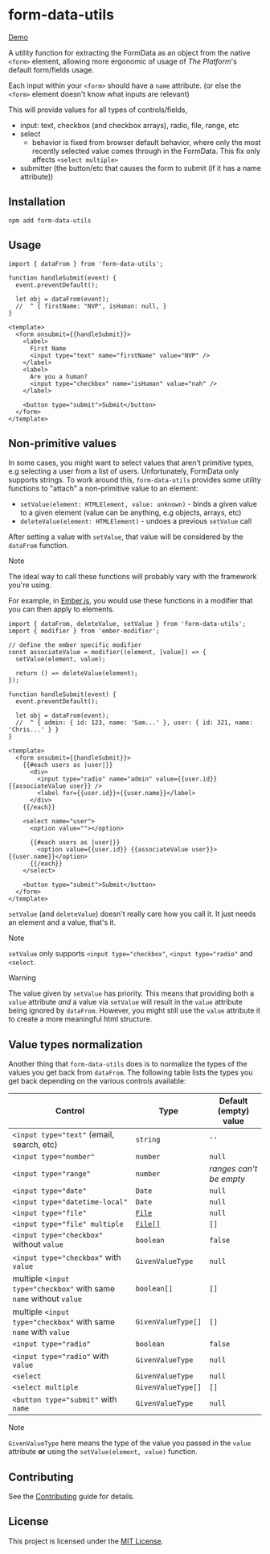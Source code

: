 # form-data-utils

[Demo](https://ember-primitives.pages.dev/6-utils/data-from-event.md)


A utility function for extracting the FormData as an object from the native `<form>` 
element, allowing more ergonomic of usage of _The Platform_'s default form/fields usage.

Each input within your `<form>` should have a `name` attribute.
(or else the `<form>` element doesn't know what inputs are relevant)

This will provide values for all types of controls/fields,
- input: text, checkbox (and checkbox arrays), radio, file, range, etc
- select
  - behavior is fixed from browser default behavior, where
    only the most recently selected value comes through in
    the FormData. This fix only affects `<select multiple>`
- submitter (the button/etc that causes the form to submit (if it has a name attribute))    

## Installation

```
npm add form-data-utils
```

## Usage

```gjs
import { dataFrom } from 'form-data-utils';

function handleSubmit(event) {
  event.preventDefault();

  let obj = dataFrom(event);
  //  ^ { firstName: "NVP", isHuman: null, }
}

<template>
  <form onsubmit={{handleSubmit}}>
    <label>
      First Name
      <input type="text" name="firstName" value="NVP" />
    </label>
    <label> 
      Are you a human?
      <input type="checkbox" name="isHuman" value="nah" />
    </label>

    <button type="submit">Submit</button>
  </form>
</template>
```

## Non-primitive values

In some cases, you might want to select values that aren't primitive types, e.g selecting a user from a list of users.
Unfortunately, FormData only supports strings. To work around this, `form-data-utils` provides some utility functions
to "attach" a non-primitive value to an element:

- `setValue(element: HTMLElement, value: unknown)` - binds a given value to a given element (value can be anything, e.g objects, arrays, etc)
- `deleteValue(element: HTMLElement)` - undoes a previous `setValue` call

After setting a value with `setValue`, that value will be considered by the `dataFrom` function.

> [!NOTE]  
> The ideal way to call these functions will probably vary with the framework you're using.

For example, in [Ember.js](https://emberjs.com/), you would use these functions in a modifier that you can then apply to elements.

```gjs
import { dataFrom, deleteValue, setValue } from 'form-data-utils';
import { modifier } from 'ember-modifier';

// define the ember specific modifier
const associateValue = modifier((element, [value]) => {
  setValue(element, value);

  return () => deleteValue(element);
});

function handleSubmit(event) {
  event.preventDefault();

  let obj = dataFrom(event);
  //  ^ { admin: { id: 123, name: 'Sam...' }, user: { id: 321, name: 'Chris...' } }
}

<template>
  <form onsubmit={{handleSubmit}}>
    {{#each users as |user|}}
      <div>
        <input type="radio" name="admin" value={{user.id}} {{associateValue user}} />
        <label for={{user.id}}>{{user.name}}</label>
      </div>
    {{/each}}

    <select name="user">
      <option value=""></option>

      {{#each users as |user|}}
        <option value={{user.id}} {{associateValue user}}>{{user.name}}</option>
      {{/each}}
    </select>

    <button type="submit">Submit</button>
  </form>
</template>
```

`setValue` (and `deleteValue`) doesn't really care how you call it. It just needs an element and a value, that's it.

> [!NOTE]  
> `setValue` only supports `<input type="checkbox"`, `<input type="radio"` and `<select`.

> [!WARNING]  
> The value given by `setValue` has priority. This means that providing both a `value` attribute *and* a value via `setValue` will result in the `value` attribute being ignored by `dataFrom`. However, you might still use the `value` attribute it to create a more meaningful html structure.


## Value types normalization

Another thing that `form-data-utils` does is to normalize the types of the values you get back from `dataFrom`. The following table lists the types you get back depending on the various controls available:

| Control              | Type | Default (empty) value |
| ------------------------- | ------------- | ------------- | 
| `<input type="text"` (email, search, etc)  | `string`         | `''`            |
| `<input type="number"`  | `number`       | `null`             |
| `<input type="range"`    |  `number` |_ranges can't be empty_ |
| `<input type="date"`      | `Date`    | `null`             |
| `<input type="datetime-local"`      | `Date`    | `null`   |
| `<input type="file"`        | [`File`](https://developer.mozilla.org/en-US/docs/Web/API/File)  | `null`             |
| `<input type="file" multiple` | [`File[]`](https://developer.mozilla.org/en-US/docs/Web/API/File)        | `[]`             |
| `<input type="checkbox"` without `value` |  `boolean`        | `false`             |
| `<input type="checkbox"` with `value` |  `GivenValueType`     | `null`             |
| multiple `<input type="checkbox"` with same `name` without `value` |  `boolean[]`        |  `[]`             |
| multiple `<input type="checkbox"` with same `name` with `value` |  `GivenValueType[]`        |  `[]`             |
| `<input type="radio"` | `boolean`        | `false`             |
| `<input type="radio"` with `value` |  `GivenValueType`      | `null`             |
| `<select` |  `GivenValueType`        | `null`             |
| `<select multiple` |  `GivenValueType[]`      | `[]`             |
| `<button type="submit"` with `name` |  `GivenValueType`       | `null`             |


> [!NOTE]  
> `GivenValueType` here means the type of the value you passed in the `value` attribute **or** using the `setValue(element, value)` function.

## Contributing

See the [Contributing](CONTRIBUTING.md) guide for details.

## License

This project is licensed under the [MIT License](LICENSE.md).
